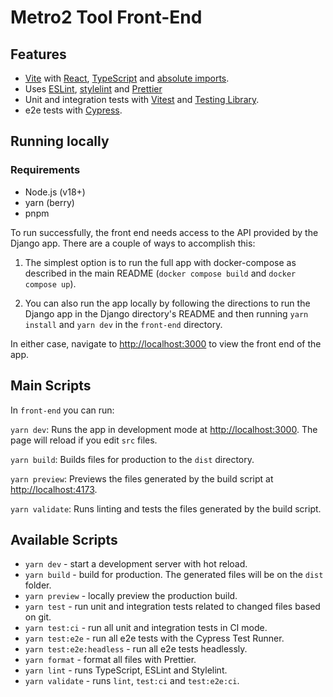 # Metro2 Tool Front-End

## Features

- [Vite](https://vitejs.dev) with [React](https://reactjs.org), [TypeScript](https://www.typescriptlang.org) and [absolute imports](https://github.com/aleclarson/vite-tsconfig-paths).
- Uses [ESLint](https://eslint.org), [stylelint](https://stylelint.io) and [Prettier](https://prettier.io)
- Unit and integration tests with [Vitest](https://vitest.dev/) and [Testing Library](https://testing-library.com/).
- e2e tests with [Cypress](https://www.cypress.io).

## Running locally

### Requirements

- Node.js (v18+)
- yarn (berry)
- pnpm

To run successfully, the front end needs access to the API provided by the Django app. There are a couple of ways to accomplish this:

1. The simplest option is to run the full app with docker-compose as described in the main README (`docker compose build` and `docker compose up`).

2. You can also run the app locally by following the directions to run the Django app in the Django directory's README and then running `yarn install` and `yarn dev` in the `front-end` directory.

In either case, navigate to [http://localhost:3000](http://localhost:3000) to view the front end of the app.

## Main Scripts

In `front-end` you can run:

`yarn dev`: Runs the app in development mode at [http://localhost:3000](http://localhost:3000). The page will reload if you edit `src` files.

`yarn build`: Builds files for production to the `dist` directory.

`yarn preview`: Previews the files generated by the build script at [http://localhost:4173](http://localhost:4173).

`yarn validate`: Runs linting and tests the files generated by the build script.

## Available Scripts

- `yarn dev` - start a development server with hot reload.
- `yarn build` - build for production. The generated files will be on the `dist` folder.
- `yarn preview` - locally preview the production build.
- `yarn test` - run unit and integration tests related to changed files based on git.
- `yarn test:ci` - run all unit and integration tests in CI mode.
- `yarn test:e2e` - run all e2e tests with the Cypress Test Runner.
- `yarn test:e2e:headless` - run all e2e tests headlessly.
- `yarn format` - format all files with Prettier.
- `yarn lint` - runs TypeScript, ESLint and Stylelint.
- `yarn validate` - runs `lint`, `test:ci` and `test:e2e:ci`.
